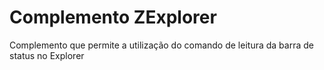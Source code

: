 ﻿
# Complemento ZExplorer
 
 Complemento que permite a utilização do comando de leitura da barra de status no Explorer
